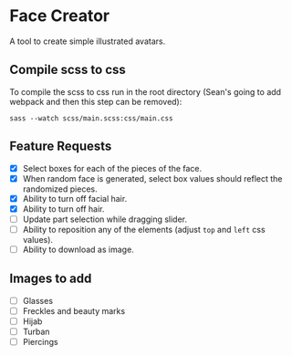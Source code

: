 # Face Creator
A tool to create simple illustrated avatars.

## Compile scss to css
To compile the scss to css run in the root directory (Sean's going to add webpack and then this step can be removed):

`sass --watch scss/main.scss:css/main.css`

## Feature Requests
- [x] Select boxes for each of the pieces of the face.
- [x] When random face is generated, select box values should reflect the randomized pieces.
- [x] Ability to turn off facial hair.
- [x] Ability to turn off hair.
- [ ] Update part selection while dragging slider.
- [ ] Ability to reposition any of the elements (adjust `top` and `left` css values).
- [ ] Ability to download as image.

## Images to add
- [ ] Glasses
- [ ] Freckles and beauty marks
- [ ] Hijab
- [ ] Turban
- [ ] Piercings
